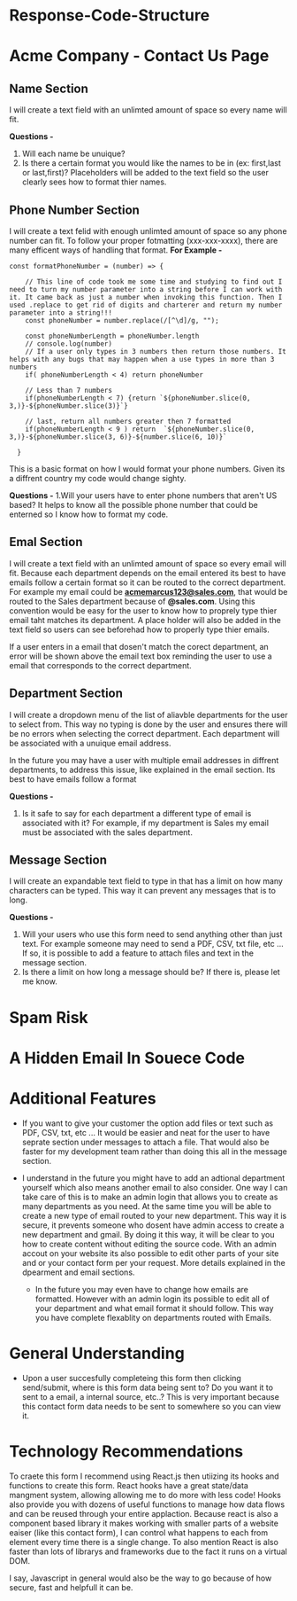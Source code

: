 # Response-Code-Structure

# Acme Company - Contact Us Page

## Name Section

 I will create a text field with an unlimted amount of space so every name will fit.
 
  **Questions -**
  1. Will each name be unuique?
  2. Is there a certain format you would like the names to be in (ex: first,last or last,first)? Placeholders will be added to the text field so the user clearly      sees how to format thier names. 
  
## Phone Number Section

I will create a text felid with enough unlimted amount of space so any phone number can fit. To follow your proper fotmatting (xxx-xxx-xxxx), there are many efficent ways of handling that format.
**For Example -**
```
const formatPhoneNumber = (number) => {

    // This line of code took me some time and studying to find out I need to turn my number parameter into a string before I can work with it. It came back as just a number when invoking this function. Then I used .replace to get rid of digits and charterer and return my number parameter into a string!!!
    const phoneNumber = number.replace(/[^\d]/g, "");

    const phoneNumberLength = phoneNumber.length
    // console.log(number)
    // If a user only types in 3 numbers then return those numbers. It helps with any bugs that may happen when a use types in more than 3 numbers
    if( phoneNumberLength < 4) return phoneNumber

    // Less than 7 numbers
    if(phoneNumberLength < 7) {return `${phoneNumber.slice(0, 3,)}-${phoneNumber.slice(3)}`}

    // last, return all numbers greater then 7 formatted
    if(phoneNumberLength < 9 ) return  `${phoneNumber.slice(0, 3,)}-${phoneNumber.slice(3, 6)}-${number.slice(6, 10)}`

  }
```
This is a basic format on how I would format your phone numbers. Given its a diffrent country my code would change sighty.

**Questions -**
1.Will your users have to enter phone numbers that aren't US based? It helps to know all the possible phone number that could be enterned so I know how to format my code. 

## Emal Section

I will create a text field with an unlimted amount of space so every email will fit. Because each department depends on the email entered its best to have emails follow a certain format so it can be routed to the correct department. For example my email could be **acmemarcus123@sales.com**, that would be routed to the Sales department because of **@sales.com**. Using this convention would be easy for the user to know how to proprely type thier email taht matches its department. A place holder will also be added in the text field so users can see beforehad how to properly type thier emails.

If a user enters in a email that dosen't match the corect department, an error will be shown above the email text box reminding the user to use a email that corresponds to the correct department. 

## Department Section

I will create a dropdown menu of the list of aliavble departments for the user to select from. This way no typing is done by the user and ensures there will be no errors when selecting the correct department. Each department will be associated with a unuique email address. 
 
In the future you may have a user with multiple email addresses in diffrent departments, to address this issue, like explained in the email section. Its best to have emails follow a format
 
 **Questions -**
  1. Is it safe to say for each department a different type of email is associated with it? For example, if my department is Sales my email must be associated with the sales department.

## Message Section

 I will create an expandable text field to type in that has a limit on how many characters can be typed. This way it can prevent any messages that is to long.

 **Questions -**
  1. Will your users who use this form need to send anything other than just text. For example someone may need to send  a PDF, CSV, txt file, etc ... If so, it      is possible to add a feature to attach files and text in the message section.
  2. Is there a limit on how long a message should be? If there is, please let me know.

# Spam Risk

# A Hidden Email In Souece Code

# Additional Features  
* If you want to give your customer the option add files or text such as PDF, CSV, txt, etc ... It would be easier and neat for the user to have seprate section under messages to attach a file. That would also be faster for my development team rather than doing this all in the message section. 

* I understand in the future you might have to add an adtional department yourself which also means another email to also consider. One way I can take care of this is to make an admin login that allows you to create as many departments as you need. At the same time you will be able to create a new type of email routed to your new department. This way it is secure, it prevents someone who dosent have admin access to create a new department and gmail. By doing it this way, it will be clear to you how to create content without editing the source code. With an admin accout on your website its also possible to edit other parts of your site and or your contact form per your request. More details explained in the dpearment and email sections.
    * In the future you may even have to change how emails are formatted. However with an admin login its possible to edit all of your department and what email     format it should follow. This way you have complete flexablity on departments routed with Emails.

# General Understanding 
* Upon a user succesfully completeing this form then clicking send/submit, where is this form data being sent to? Do you want it to sent to a email, a internal source, etc..? This is very important because this contact form data needs to be sent to somewhere so you can view it.

# Technology Recommendations
To craete this form I recommend using React.js then utiizing its hooks and functions to create this form. React hooks have a great state/data mangment system, allowing allowing me to do more with less code! Hooks also provide you with dozens of useful functions to manage how data flows and can be reused through your entire applaction. Because react is also a component based library it makes working with smaller parts of a website eaiser (like this contact form), I can control what happens to each from element every time there is a single change. To also mention React is also faster than lots of librarys and frameworks due to the fact it runs on a virtual DOM.

I say, Javascript in general would also be the way to go because of how secure, fast and helpfull it can be.
